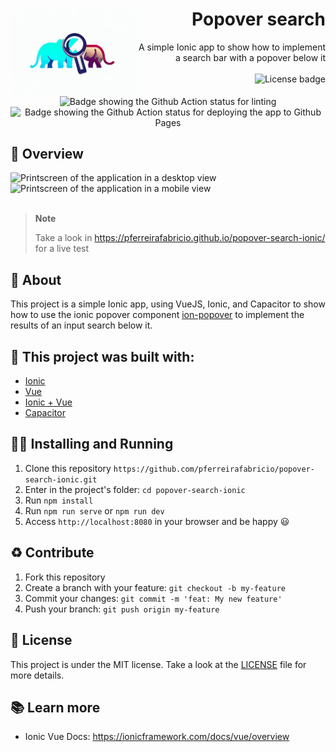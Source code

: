 <h1 align="right">
  <img alt="Project's logo" src="https://github.com/pferreirafabricio/popover-search-ionic/blob/main/public/assets/icon/logo-white-bg.jpeg" width="200px" align="left" />
  Popover search
</h1>

<p align="right">
  A simple Ionic app to show how to implement a search bar with a popover below it
  <br /><br />
  <a>
    <img alt="License badge" src="https://img.shields.io/badge/license-MIT-green?style=for-the-badge&labelColor=FFF&color=2A0944">
  </a>
</p>
<be>

<p align="center">
  <img alt="Badge showing the Github Action status for linting" src="https://github.com/pferreirafabricio/popover-search-ionic/actions/workflows/main.yml/badge.svg">
  <img  alt="Badge showing the Github Action status for deploying the app to Github Pages" src="https://github.com/pferreirafabricio/popover-search-ionic/actions/workflows/deploy.yml/badge.svg">
</p>

## :eyes: Overview

<div>
  <img alt="Printscreen of the application in a desktop view" src="https://github.com/pferreirafabricio/popover-search-ionic/assets/42717522/1c5f5a5f-a654-4220-856b-7f53117f36c6" width="1000px" />
  <img alt="Printscreen of the application in a mobile view" src="https://github.com/pferreirafabricio/popover-search-ionic/assets/42717522/386804a9-84ea-43a8-baf6-55ce83e3c442" height="400px" />
</div>
<br/>

> **Note**
> 
> Take a look in https://pferreirafabricio.github.io/popover-search-ionic/ for a live test

## :open_book: About

This project is a simple Ionic app, using VueJS, Ionic, and Capacitor to show how to use the ionic popover component [ion-popover](https://ionicframework.com/docs/api/popover) to implement the results of an input search below it.

## :bricks: This project was built with:

- [Ionic](https://ionicframework.com/)
- [Vue](https://vuejs.org/)
- [Ionic + Vue](https://ionicframework.com/vue)
- [Capacitor](https://capacitorjs.com/)

## :running_man: Installing and Running

1.  Clone this repository `https://github.com/pferreirafabricio/popover-search-ionic.git`
2.  Enter in the project's folder: `cd popover-search-ionic`
3.  Run `npm install`
4.  Run `npm run serve` or `npm run dev`
5.  Access `http://localhost:8080` in your browser and be happy 😃

## :recycle: Contribute

1.  Fork this repository
2.  Create a branch with your feature: `git checkout -b my-feature`
3.  Commit your changes: `git commit -m 'feat: My new feature'`
4.  Push your branch: `git push origin my-feature`

## :page_with_curl: License

This project is under the MIT license. Take a look at the [LICENSE](LICENSE) file for more details.

## 📚 Learn more

- Ionic Vue Docs: https://ionicframework.com/docs/vue/overview
